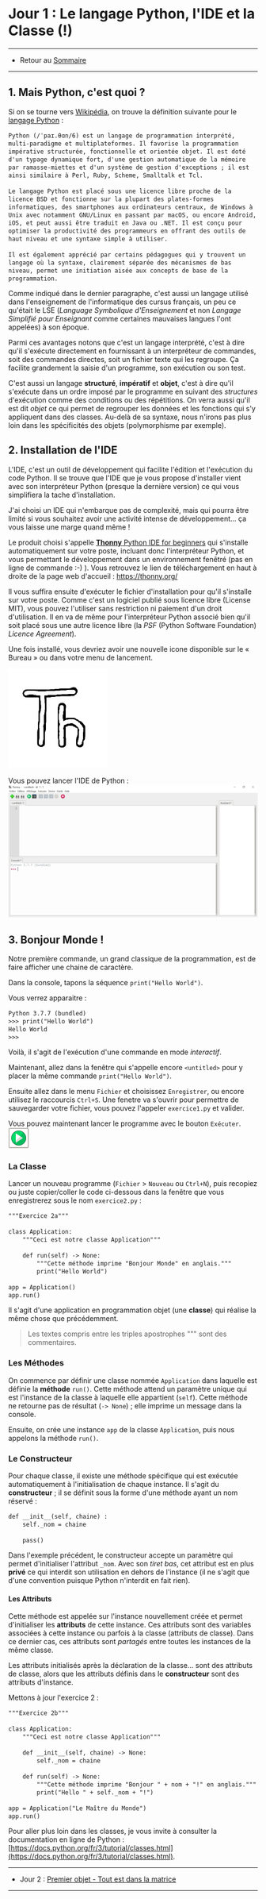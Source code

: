# Jour 1 : Le langage Python, l'IDE et la Classe (!)

---

- Retour au [Sommaire](index.md)

---

## 1. Mais Python, c'est quoi ?
Si on se tourne vers [Wikipédia](https://wikipedia.org/), on trouve la définition suivante pour le [langage Python](https://fr.wikipedia.org/wiki/Python_(langage)) :

    Python (/ˈpaɪ.θɑn/6) est un langage de programmation interprété, multi-paradigme et multiplateformes. Il favorise la programmation impérative structurée, fonctionnelle et orientée objet. Il est doté d'un typage dynamique fort, d'une gestion automatique de la mémoire par ramasse-miettes et d'un système de gestion d'exceptions ; il est ainsi similaire à Perl, Ruby, Scheme, Smalltalk et Tcl.

    Le langage Python est placé sous une licence libre proche de la licence BSD et fonctionne sur la plupart des plates-formes
    informatiques, des smartphones aux ordinateurs centraux, de Windows à Unix avec notamment GNU/Linux en passant par macOS, ou encore Android, iOS, et peut aussi être traduit en Java ou .NET. Il est conçu pour optimiser la productivité des programmeurs en offrant des outils de haut niveau et une syntaxe simple à utiliser.

    Il est également apprécié par certains pédagogues qui y trouvent un langage où la syntaxe, clairement séparée des mécanismes de bas niveau, permet une initiation aisée aux concepts de base de la programmation.

Comme indiqué dans le dernier paragraphe, c'est aussi un langage utilisé dans l'enseignement de l'informatique des cursus français, un peu ce qu'était le LSE (_Language Symbolique d'Enseignement_ et non _Langage Simplifié pour Enseignant_ comme certaines mauvaises langues l'ont appelées) à son époque.

Parmi ces avantages notons que c'est un langage interprété, c'est à dire qu'il s'exécute directement en fournissant à un interpréteur de commandes, soit des commandes directes, soit un fichier texte qui les regroupe. Ça facilite grandement la saisie d'un programme, son exécution ou son test.

C'est aussi un langage **structuré**, **impératif** et **objet**, c'est à dire qu'il s'exécute dans un ordre imposé par le programme en suivant des *structures* d'exécution comme des conditions ou des répétitions. On verra aussi qu'il est dit *objet* ce qui permet de regrouper les données et les fonctions qui s'y appliquent dans des classes. Au-delà de sa syntaxe, nous n'irons pas plus loin dans les spécificités des objets (polymorphisme par exemple).

## 2. Installation de l'IDE
L'IDE, c'est un outil de développement qui facilite l'édition et l'exécution du code Python. Il se trouve que l'IDE que je vous propose d'installer vient avec son interpréteur Python (presque la dernière version) ce qui vous simplifiera la tache d'installation.

J'ai choisi un IDE qui n'embarque pas de complexité, mais qui pourra être limité si vous souhaitez avoir une activité intense de développement... ça vous laisse une marge quand même !

Le produit choisi s'appelle [**Thonny** Python IDE for beginners](https://thonny.org/) qui s'installe automatiquement sur votre poste, incluant donc l'interpréteur Python, et vous permettant le développement dans un environnement fenêtré (pas en ligne de commande :-) ). Vous retrouvez le lien de téléchargement en haut à droite de la page web d'accueil : https://thonny.org/

Il vous suffira ensuite d'exécuter le fichier d'installation pour qu'il s'installe sur votre poste. Comme c'est un logiciel publié sous licence libre (License MIT), vous pouvez l'utiliser sans restriction ni paiement d'un droit d'utilisation. Il en va de même pour l'interpréteur Python associé bien qu'il soit placé sous une autre licence libre (la *PSF* (Python Software Foundation) *Licence Agreement*).

Une fois installé, vous devriez avoir une nouvelle icone disponible sur le « Bureau » ou dans votre menu de lancement.

![Thonny's Icon](Thonny.png)

Vous pouvez lancer l'IDE de Python :
![IDE Vide](Thonny-vide.png)

## 3. Bonjour Monde !
Notre première commande, un grand classique de la programmation, est de faire afficher une chaine de caractère.

Dans la console, tapons la séquence `print("Hello World")`.

Vous verrez apparaitre :

	Python 3.7.7 (bundled)
	>>> print("Hello World")
	Hello World
	>>>

Voilà, il s'agit de l'exécution d'une commande en mode _interactif_.

Maintenant, allez dans la fenêtre qui s'appelle encore `<untitled>` pour y placer la même commande `print("Hello World")`.

Ensuite allez dans le menu `Fichier` et choisissez `Enregistrer`, ou encore utilisez le raccourcis `Ctrl+S`. Une fenetre va s'ouvrir pour permettre de sauvegarder votre fichier, vous pouvez l'appeler `exercice1.py` et valider.

Vous pouvez maintenant lancer le programme avec le bouton `Exécuter`.<br/>![](executer.png)

### La Classe
Lancer un nouveau programme (`Fichier` > `Nouveau` ou `Ctrl+N`), puis recopiez ou juste copier/coller le code ci-dessous dans la fenêtre que vous enregistrerez sous le nom `exercice2.py` :

	"""Exercice 2a"""

	class Application:
	    """Ceci est notre classe Application"""

	    def run(self) -> None:
	        """Cette méthode imprime "Bonjour Monde" en anglais."""
	        print("Hello World")

	app = Application()
	app.run()

Il s'agit d'une application en programmation objet (une **classe**) qui réalise la même chose que précédemment.

> Les textes compris entre les triples apostrophes """ sont des commentaires.

### Les Méthodes
On commence par définir une classe nommée `Application` dans laquelle est définie la **méthode** `run()`. Cette méthode attend un paramètre unique qui est l'instance de la classe à laquelle elle appartient (`self`). Cette méthode ne retourne pas de résultat (`-> None`) ; elle imprime un message dans la console.

Ensuite, on crée une instance `app` de la classe `Application`, puis nous appelons la méthode `run()`.

### Le Constructeur
Pour chaque classe, il existe une méthode spécifique qui est exécutée automatiquement à l'initialisation de chaque instance. Il s'agit du **constructeur** ; il se définit sous la forme d'une méthode ayant un nom réservé :

	def __init__(self, chaine) :
		self._nom = chaine

		pass()

Dans l'exemple précédent, le constructeur accepte un paramètre qui permet d'initialiser l'attribut `_nom`. Avec son *tiret bas*, cet attribut est en plus **privé** ce qui interdit son utilisation en dehors de l'instance (il ne s'agit que d'une convention puisque Python n'interdit en fait rien).

#### Les Attributs
Cette méthode est appelée sur l'instance nouvellement créée et permet d'initialiser les **attributs** de cette instance. Ces attributs sont des variables associées à cette instance ou parfois à la classe (attributs de classe). Dans ce dernier cas, ces attributs sont _partagés_ entre toutes les instances de la même classe.

Les attributs initialisés après la déclaration de la classe... sont des attributs de classe, alors que les attributs définis dans le **constructeur** sont des attributs d'instance.

Mettons à jour l'exercice 2 :

	"""Exercice 2b"""

	class Application:
	    """Ceci est notre classe Application"""

	    def __init__(self, chaine) -> None:
	        self._nom = chaine

	    def run(self) -> None:
	        """Cette méthode imprime "Bonjour " + nom + "!" en anglais."""
	        print("Hello " + self._nom + "!")

	app = Application("Le Maître du Monde")
	app.run()

Pour aller plus loin dans les classes, je vous invite à consulter la documentation en ligne de Python : [https://docs.python.org/fr/3/tutorial/classes.html](https://docs.python.org/fr/3/tutorial/classes.html).

---

- Jour 2 : [Premier objet - Tout est dans la matrice](jour%202.md)

---
